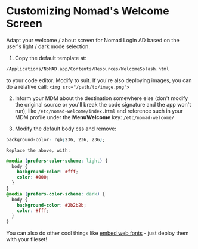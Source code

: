 # Customizing Nomad's Welcome Screen

Adapt your welcome / about screen for Nomad Login AD based on the user's light / dark mode selection.

1. Copy the default template at:

```html
/Applications/NoMAD.app/Contents/Resources/WelcomeSplash.html
```

to your code editor. Modify to suit. If you're also deploying images, you can do a relative call: `<img src="/path/to/image.png">`

2. Inform your MDM about the destination somewhere else (don't modify the original source or you'll break the code signature and the app won't run), like `/etc/nomad-welcome/index.html` and reference such in your MDM profile under the **MenuWelcome** key: `/etc/nomad-welcome/`

3. Modify the default body css and remove:

```css
background-color: rgb(236, 236, 236);
```

    Replace the above, with:

```css
@media (prefers-color-scheme: light) {
  body {
    background-color: #fff;
    color: #000;
  }
}
@media (prefers-color-scheme: dark) {
  body {
    background-color: #2b2b2b;
    color: #fff;
  }
}
```

You can also do other cool things like [embed web fonts](https://www.fontsquirrel.com/tools/webfont-generator) - just deploy them with your fileset!
